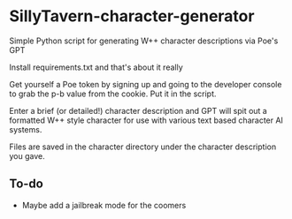 # SillyTavern-character-generator
Simple Python script for generating W++ character descriptions via Poe's GPT

Install requirements.txt and that's about it really

Get yourself a Poe token by signing up and going to the developer console to grab the p-b value from the cookie. Put it in the script.

Enter a brief (or detailed!) character description and GPT will spit out a formatted W++ style character for use with various text based character AI systems.

Files are saved in the character directory under the character description you gave.


## To-do
- Maybe add a jailbreak mode for the coomers
